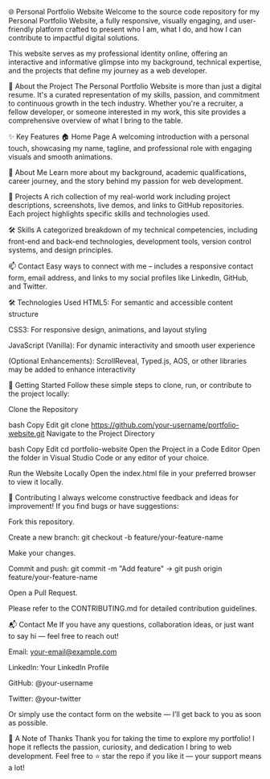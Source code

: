 🌐 Personal Portfolio Website
Welcome to the source code repository for my Personal Portfolio Website, a fully responsive, visually engaging, and user-friendly platform crafted to present who I am, what I do, and how I can contribute to impactful digital solutions.

This website serves as my professional identity online, offering an interactive and informative glimpse into my background, technical expertise, and the projects that define my journey as a web developer.

📌 About the Project
The Personal Portfolio Website is more than just a digital resume. It's a curated representation of my skills, passion, and commitment to continuous growth in the tech industry. Whether you're a recruiter, a fellow developer, or someone interested in my work, this site provides a comprehensive overview of what I bring to the table.

✨ Key Features
🏠 Home Page
A welcoming introduction with a personal touch, showcasing my name, tagline, and professional role with engaging visuals and smooth animations.

👤 About Me
Learn more about my background, academic qualifications, career journey, and the story behind my passion for web development.

💼 Projects
A rich collection of my real-world work including project descriptions, screenshots, live demos, and links to GitHub repositories. Each project highlights specific skills and technologies used.

🛠️ Skills
A categorized breakdown of my technical competencies, including front-end and back-end technologies, development tools, version control systems, and design principles.

📫 Contact
Easy ways to connect with me – includes a responsive contact form, email address, and links to my social profiles like LinkedIn, GitHub, and Twitter.

🛠️ Technologies Used
HTML5: For semantic and accessible content structure

CSS3: For responsive design, animations, and layout styling

JavaScript (Vanilla): For dynamic interactivity and smooth user experience

(Optional Enhancements): ScrollReveal, Typed.js, AOS, or other libraries may be added to enhance interactivity

🚀 Getting Started
Follow these simple steps to clone, run, or contribute to the project locally:

Clone the Repository

bash
Copy
Edit
git clone https://github.com/your-username/portfolio-website.git
Navigate to the Project Directory

bash
Copy
Edit
cd portfolio-website
Open the Project in a Code Editor
Open the folder in Visual Studio Code or any editor of your choice.

Run the Website Locally
Open the index.html file in your preferred browser to view it locally.

🤝 Contributing
I always welcome constructive feedback and ideas for improvement! If you find bugs or have suggestions:

Fork this repository.

Create a new branch: git checkout -b feature/your-feature-name

Make your changes.

Commit and push: git commit -m "Add feature" → git push origin feature/your-feature-name

Open a Pull Request.

Please refer to the CONTRIBUTING.md for detailed contribution guidelines.

📬 Contact Me
If you have any questions, collaboration ideas, or just want to say hi — feel free to reach out!

Email: your-email@example.com

LinkedIn: Your LinkedIn Profile

GitHub: @your-username

Twitter: @your-twitter

Or simply use the contact form on the website — I’ll get back to you as soon as possible.

🙏 A Note of Thanks
Thank you for taking the time to explore my portfolio! I hope it reflects the passion, curiosity, and dedication I bring to web development. Feel free to ⭐ star the repo if you like it — your support means a lot!


